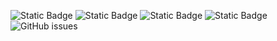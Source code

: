 ![Static Badge](https://img.shields.io/badge/blacklists-61-000000) ![Static Badge](https://img.shields.io/badge/blacklisted-2937863-cc0000) ![Static Badge](https://img.shields.io/badge/whitelisted-2254-00CC00) ![Static Badge](https://img.shields.io/badge/streaming_blacklist-28107-000000) ![GitHub issues](https://img.shields.io/github/issues/fabriziosalmi/blacklists)
